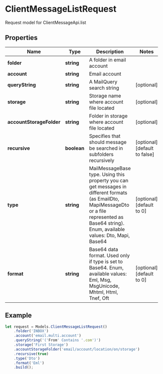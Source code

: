 # ClientMessageListRequest

Request model for ClientMessageApi.list

## Properties

Name | Type | Description | Notes
---- | ---- | ----------- | -----
**folder** | **string**| A folder in email account |
**account** | **string**| Email account |
**queryString** | **string**| A MailQuery search string | [optional]
**storage** | **string**| Storage name where account file located | [optional]
**accountStorageFolder** | **string**| Folder in storage where account file located | [optional]
**recursive** | **boolean**| Specifies that should message be searched in subfolders recursively | [optional] [default to false]
**type** | **string**| MailMessageBase type. Using this property you can get messages in different formats (as EmailDto, MapiMessageDto or a file represented as Base64 string).              Enum, available values: Dto, Mapi, Base64 | [optional] [default to 0]
**format** | **string**| Base64 data format. Used only if type is set to Base64. Enum, available values: Eml, Msg, MsgUnicode, Mhtml, Html, Tnef, Oft | [optional] [default to 0]

## Example
```typescript
let request = Models.ClientMessageListRequest()
    .folder('INBOX')
    .account('email.multi.account')
    .queryString('('From' Contains '.com')')
    .storage('First Storage')
    .accountStorageFolder('email/account/location/on/storage')
    .recursive(true)
    .type('Dto')
    .format('Eml')
    .build();
```
